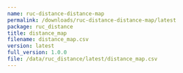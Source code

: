 ```yaml
---
name: ruc-distance-distance-map
permalink: /downloads/ruc-distance-distance-map/latest
package: ruc_distance
title: distance_map
filename: distance_map.csv
version: latest
full_version: 1.0.0
file: /data/ruc_distance/latest/distance_map.csv
---
```

